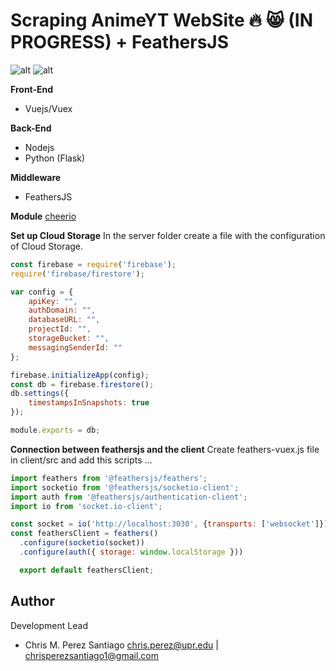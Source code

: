 # Scraping AnimeYT WebSite :fire: 😸 (IN PROGRESS) + FeathersJS

![alt](https://raw.githubusercontent.com/tanrax/workshop-flask-with-vuejs/master/flaskyvuejs.jpg)
![alt](https://i0.wp.com/gorrion.io/blog/wp-content/uploads/2018/02/Screenshot-at-lut-04-18-11-09.png?resize=700%2C453&ssl=1)

**Front-End**
- Vuejs/Vuex

**Back-End**
- Nodejs
- Python (Flask)

**Middleware**
- FeathersJS

**Module** 
[cheerio](https://cheerio.js.org/)

**Set up Cloud Storage**
In the server folder create a file with the configuration of Cloud Storage.

```javascript
const firebase = require('firebase');
require('firebase/firestore');

var config = {
    apiKey: "",
    authDomain: "",
    databaseURL: "",
    projectId: "",
    storageBucket: "",
    messagingSenderId: ""
};

firebase.initializeApp(config);
const db = firebase.firestore();
db.settings({
    timestampsInSnapshots: true
});

module.exports = db;
```

**Connection between feathersjs and the client**
Create feathers-vuex.js file in client/src and add this scripts ...

```javascript
import feathers from '@feathersjs/feathers';
import socketio from '@feathersjs/socketio-client';
import auth from '@feathersjs/authentication-client';
import io from 'socket.io-client';

const socket = io('http://localhost:3030', {transports: ['websocket']});
const feathersClient = feathers()
  .configure(socketio(socket))
  .configure(auth({ storage: window.localStorage }))

  export default feathersClient;
```

**Author**
-----------------
Development Lead

 - Chris M. Perez Santiago   chris.perez@upr.edu | chrisperezsantiago1@gmail.com
